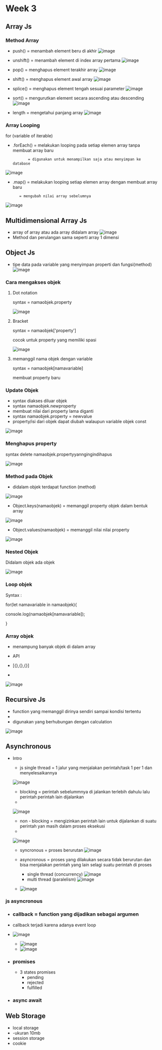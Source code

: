 # Week 3 

## Array Js

### Method Array
- push() = menambah element beru di akhir 
![image](https://user-images.githubusercontent.com/85721522/194757069-05200652-5c43-41dc-96ef-631317ccbb86.png)


- unshift() = menambah element di index array pertama
![image](https://user-images.githubusercontent.com/85721522/194756671-1fd2a511-8566-41c9-baaa-fe470e4398a8.png)


- pop() = menghapus element terakhir array
![image](https://user-images.githubusercontent.com/85721522/194757233-1a488162-b72a-42cb-b4a7-058eeac7fbc4.png)


- shift() = menghapus element awal array
![image](https://user-images.githubusercontent.com/85721522/194757265-ae8ea43c-db68-45bf-97c3-98a3c0ba35d8.png)


- splice() = menghapus element tengah sesuai parameter
![image](https://user-images.githubusercontent.com/85721522/194757658-664058e6-4902-424b-8860-fac9b6d34de3.png)


- sort() = mengurutkan element secara ascending atau descending
![image](https://user-images.githubusercontent.com/85721522/194758364-6a371f24-a388-4cd4-aca0-76dad9bddb6b.png)


- length = mengetahui panjang array 
![image](https://user-images.githubusercontent.com/85721522/194758280-399768e5-1e75-4810-baae-551164a826ce.png)


### Array Looping 

for (variable of iterable)

- .forEach() = melakukan looping pada setiap elemen array tanpa membuat array baru
 
             = digunakan untuk menampilkan saja atau menyimpan ke database  
![image](https://user-images.githubusercontent.com/85721522/194759067-f2a5708a-e6c0-411b-97a5-61a46d79ab2b.png)


- .map() = melakukan looping setiap elemen array dengan membuat array baru

         = mengubah nilai array sebelumnya  
![image](https://user-images.githubusercontent.com/85721522/194758829-7eeb80c5-365c-4056-a9a7-d4b8be6a1c2d.png)


## Multidimensional Array Js
  - array of array atau ada array didalam array
  ![image](https://user-images.githubusercontent.com/85721522/194760990-09e5153c-15aa-448f-90ec-783dd5870a19.png)
  - Method dan perulangan sama seperti array 1 dimensi

## Object Js
  - tipe data pada variable yang menyimpan properti dan fungsi(method) 
  ![image](https://user-images.githubusercontent.com/85721522/194761610-ec637949-a3a4-45f8-a5f1-f720edbf9fb1.png)


### Cara mengakses objek

1. Dot notation
 
   syntax = namaobjek.property	
   
   ![image](https://user-images.githubusercontent.com/85721522/194761667-da527ebc-19d3-4268-8ab7-ffa83256a089.png)

	
2. Bracket

    syntax = namaobjek['property']
  
   cocok untuk property yang memiliki spasi
   
   ![image](https://user-images.githubusercontent.com/85721522/194761712-7d2f9a2b-bf91-47d0-a8c2-f7a81bf0f14e.png)


3. memanggil nama objek dengan variable

    syntax = namaobjek[namavariable]

    membuat property baru 
    
### Update Objek
- syntax diakses diluar objek
-  syntax namaobjek.newproperty
- membuat nilai dari property lama diganti
- syntax namaobjek.property = newvalue
- property/isi dari objek dapat diubah walaupun variable objek const

 ![image](https://user-images.githubusercontent.com/85721522/194762466-5939b5d0-e429-49de-9ab7-70d359552095.png)


### Menghapus property

syntax delete namaobjek.propertyyanngingindihapus

![image](https://user-images.githubusercontent.com/85721522/194762779-bf806aee-b954-45ba-873f-e5e4ea5dd428.png)


### Method pada Objek

- didalam objek terdapat function (method)

![image](https://user-images.githubusercontent.com/85721522/194762853-a84e306f-66ac-4fb6-8de7-c966c926b1dc.png)

- Object.keys(namaobjek) = memanggil property objek dalam bentuk array

![image](https://user-images.githubusercontent.com/85721522/194763190-224f8a41-219c-4773-9d86-3619386f90be.png)

- Object.values(namaobjek) = memanggil nilai nilai property

![image](https://user-images.githubusercontent.com/85721522/194763216-deb1a89e-891a-427e-9310-cce090b83687.png)


### Nested Objek 
 Didalam objek ada objek
 
 ![image](https://user-images.githubusercontent.com/85721522/194763611-8cd44248-fd74-444a-955c-acc4bb45e4e9.png)


### Loop objek

Syntax :

for(let namavariable in namaobjek){

 console.log(namaobjek[namavariable]);
 
}

### Array objek 
 - menampung banyak objek di dalam array 
 - API

- [{},{},{}]
- 
![image](https://user-images.githubusercontent.com/85721522/194764000-084dff9f-5a5a-45ee-96f2-1e88a8ee1bab.png)

## Recursive Js
- function yang memanggil dirinya sendiri sampai kondisi tertentu
- 
- digunakan yang berhubungan dengan calculation

![image](https://user-images.githubusercontent.com/85721522/194764343-b0508079-2358-445a-8c52-8b119a0fca9b.png)


## Asynchronous 
  - Intro
    - js single thread = 1 jalur yang menjalakan perintah/task 1 per 1 dan menyelesaikannya 
    
    ![image](https://user-images.githubusercontent.com/85721522/194765191-5c4348b5-c8a8-4c1a-88dd-5daed8ea9657.png)
      
    - blocking = perintah sebelummnya di jalankan terlebih dahulu lalu perintah perintah lain dijalankan
    - 
    ![image](https://user-images.githubusercontent.com/85721522/194765279-aa813869-1d9f-47a6-a69a-a674db1501eb.png)

    - non - blocking = mengizinkan perintah lain untuk dijalankan di suatu perintah yan masih dalam proses eksekusi 
    - 
    ![image](https://user-images.githubusercontent.com/85721522/194765307-742648e1-2feb-4f02-9dd5-ec523cdd648a.png)

    - syncronous = proses berurutan
    ![image](https://user-images.githubusercontent.com/85721522/194765326-ce6def48-e27a-493d-aaba-f8bff2ab6488.png)

    
    - asyncronous = proses yang dilakukan secara tidak berurutan dan bisa menjalakan perintah yang lain selagi suatu perintah di proses
      - single thread (concurrency)
    ![image](https://user-images.githubusercontent.com/85721522/194765363-a95bb5a3-ccde-443a-a31c-e62cbb5c4d97.png)
      - multi thread (paralelism)
      ![image](https://user-images.githubusercontent.com/85721522/194765427-d29173ab-4f8c-4f35-8a38-e5e399112beb.png)


    - ![image](https://user-images.githubusercontent.com/85721522/194765672-41f1d496-3a11-49d4-8d50-fb6f2beaefc2.png)

### js asyncronous
- ### callback = function yang dijadikan sebagai argumen
- callback terjadi karena adanya event loop 
- ![image](https://user-images.githubusercontent.com/85721522/194766487-54810130-ccb2-4db9-ae15-6d7917bc584f.png)

    -   ![image](https://user-images.githubusercontent.com/85721522/194766190-6c58c682-c8e8-40fa-9d96-9edbec3c4871.png)
    -   ![image](https://user-images.githubusercontent.com/85721522/194766207-a60a5bae-a906-439b-96af-cadfff7915e7.png)

- ### promises
  - 3 states promises
    - pending
    - rejected
    - fulfilled
- ### async await


## Web Storage

- local storage
- -ukuran 10mb
- session storage
- cookie 
    


